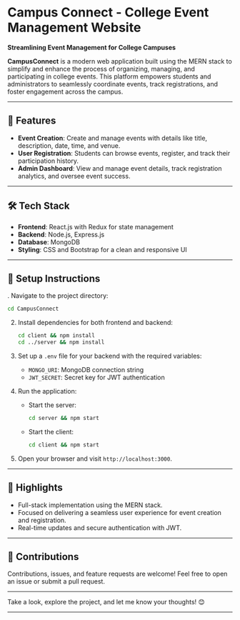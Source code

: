 # Campus Connect - College Event Management Website  
**Streamlining Event Management for College Campuses**  

**CampusConnect** is a modern web application built using the MERN stack to simplify and enhance the process of organizing, managing, and participating in college events. This platform empowers students and administrators to seamlessly coordinate events, track registrations, and foster engagement across the campus.

---

## 🚀 Features  
- **Event Creation**: Create and manage events with details like title, description, date, time, and venue.  
- **User Registration**: Students can browse events, register, and track their participation history.  
- **Admin Dashboard**: View and manage event details, track registration analytics, and oversee event success.  
 

---

## 🛠️ Tech Stack  
- **Frontend**: React.js with Redux for state management  
- **Backend**: Node.js, Express.js  
- **Database**: MongoDB  
- **Styling**: CSS and Bootstrap for a clean and responsive UI  

---

## 📌 Setup Instructions  
. Navigate to the project directory:  
   ```bash
   cd CampusConnect
   ```
2. Install dependencies for both frontend and backend:  
   ```bash
   cd client && npm install  
   cd ../server && npm install  
   ```
3. Set up a `.env` file for your backend with the required variables:  
   - `MONGO_URI`: MongoDB connection string  
   - `JWT_SECRET`: Secret key for JWT authentication  

4. Run the application:  
   - Start the server:  
     ```bash
     cd server && npm start
     ```
   - Start the client:  
     ```bash
     cd client && npm start
     ```
5. Open your browser and visit `http://localhost:3000`.

---

## 🌟 Highlights  
- Full-stack implementation using the MERN stack.  
- Focused on delivering a seamless user experience for event creation and registration.  
- Real-time updates and secure authentication with JWT.  

---

## 🤝 Contributions  
Contributions, issues, and feature requests are welcome! Feel free to open an issue or submit a pull request.  

---

Take a look, explore the project, and let me know your thoughts! 😊  

--- 
